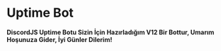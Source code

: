 # Uptime Bot

**DiscordJS Uptime Botu Sizin İçin Hazırladığım V12 Bir Bottur, Umarım Hoşunuza Gider, İyi Günler Dilerim!**
